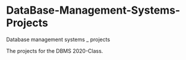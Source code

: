 # DataBase-Management-Systems-Projects
Database management systems _  projects

The projects for the DBMS 2020-Class.
